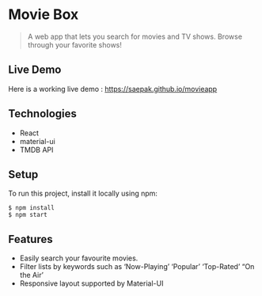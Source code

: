 # Movie Box
> A web app that lets you search for movies and TV shows. Browse through your favorite shows!

## Live Demo
Here is a working live demo :  https://saepak.github.io/movieapp

## Technologies
* React 
* material-ui 
* TMDB API

## Setup
To run this project, install it locally using npm:

```
$ npm install
$ npm start
```

## Features
* Easily search your favourite movies.
* Filter lists by keywords such as ‘Now-Playing’ ‘Popular’ ‘Top-Rated’ “On the Air’
* Responsive layout supported by Material-UI
